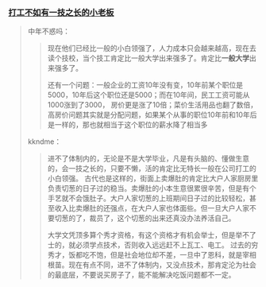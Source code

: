 ### [打工不如有一技之长的小老板]

> 中年不惑吗：
>
>> 现在他们已经比一般的小白领强了，人力成本只会越来越高，现在去读个技校，当个技工肯定比一般大学出来强多了。肯定比**一般大学**出来强多了。
>>
>> 还有一个问题：一般企业的工资10年没有变，10年前某个职位是5000，10年后这个职位还是5000；而在10年间，民工工资可能从1000涨到了3000， 房价更是涨了10倍；菜价生活用品也翻了数倍，高房价问题其实就是分配问题，如果某个从事的职位10年前和10年后是一样的，那也就相当于这个职位的薪水降了相当多
>
> kkndme：
>>  进不了体制内的，无论是不是大学毕业，凡是有头脑的、懂做生意的，会一技之长的，只要不懒，活的肯定比无特长一般在公司打工的小白领强。 古代也是这样的，街面上卖爆肚的肯定比大户人家厨房里负责切葱的日子过的稳当。卖爆肚的小本生意很累很辛苦，但是有个手艺就不会饿肚子。大户人家切葱的上班期间日子过的比较轻松，甚至收入比卖爆肚的还强点，在大户人家也体面些。但一旦大户人家不要切葱的了，裁员了，这个切葱的出来还真没办法养活自己。
>>
>> 大学文凭顶多算个秀才资格，有这个资格才有机会举士，但是举不了士的，就必须学点技术，否则收入远远赶不上瓦工、电工。 过去的穷秀才，饭都吃不饱，但是社会地位却不差，一旦中了恩科，就是宰相根苗。现在有点不同，进不了体制内，又没点技术，那肯定沦为社会的最底层，不要说买房子了，能不能解决吃饭问题都不一定。

[打工不如有一技之长的小老板]: https://github.com/shengcaishizhan/kkndme_tianya/blob/master/README.md#打工不如有一技之长的小老板